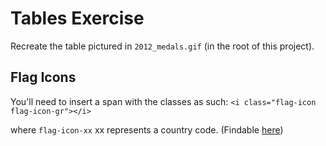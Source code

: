 # Tables Exercise

Recreate the table pictured in `2012_medals.gif` (in the root of this project).

## Flag Icons

You'll need to insert a span with the classes as such: `<i class="flag-icon flag-icon-gr"></i>`

where `flag-icon-xx` xx represents a country code. (Findable [here](https://www.iso.org/obp/ui/#search))
